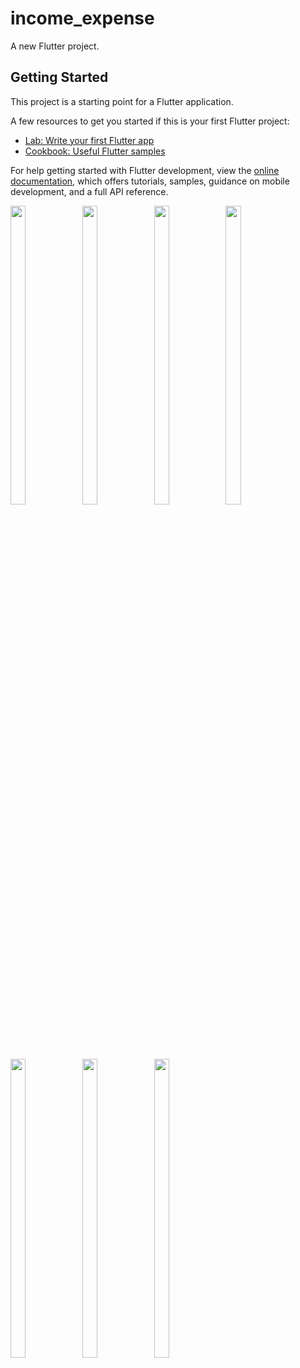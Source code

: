 # income_expense

A new Flutter project.

## Getting Started

This project is a starting point for a Flutter application.

A few resources to get you started if this is your first Flutter project:

- [Lab: Write your first Flutter app](https://docs.flutter.dev/get-started/codelab)
- [Cookbook: Useful Flutter samples](https://docs.flutter.dev/cookbook)

For help getting started with Flutter development, view the
[online documentation](https://docs.flutter.dev/), which offers tutorials,
samples, guidance on mobile development, and a full API reference.

<p> 
  <img src = "https://github.com/bhardwajpriyanka/income_expense/assets/121473709/37a1d28e-21f7-4d7a-a96b-b260dcf9b9e7" width=22% height=35%>
  <img src = "https://github.com/bhardwajpriyanka/income_expense/assets/121473709/31429142-bab5-4401-9e4d-b3e9eea17772" width=22% height=35%>
  <img src = "https://github.com/bhardwajpriyanka/income_expense/assets/121473709/8d86601b-21dc-4ad0-a2d0-2f71a8ed2a1b" width=22% height=35%>
  <img src = "https://github.com/bhardwajpriyanka/income_expense/assets/121473709/102a993c-25e5-4321-889a-d56b54efcc73" width=22% height=35%>
  <img src = "https://github.com/bhardwajpriyanka/income_expense/assets/121473709/a2f709b0-b8a2-44b9-9dac-6c53ee82c0ae" width=22% height=35%>
  <img src = "https://github.com/bhardwajpriyanka/income_expense/assets/121473709/2d769ad3-3253-4f9c-a3a2-1b1e2559fb3d" width=22% height=35%>
 <img src = "https://github.com/bhardwajpriyanka/income_expense/assets/121473709/34a1af8a-3721-4add-9abb-c7a5413da647" width=22% height=35%>
</p>

